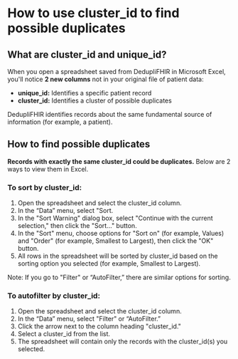 # How to use cluster_id to find possible duplicates

## What are cluster_id and unique_id?
When you open a spreadsheet saved from DedupliFHIR in Microsoft Excel, you'll notice **2 new columns** not in your original file of patient data:
- **unique_id:** Identifies a specific patient record
- **cluster_id:** Identifies a cluster of possible duplicates  

DedupliFHIR identifies records about the same fundamental source of information (for example, a patient).

## How to find possible duplicates 
**Records with exactly the same cluster_id could be duplicates.** Below are 2 ways to view them in Excel. 

### To sort by cluster_id: 
1. Open the spreadsheet and select the cluster_id column.
2. In the “Data” menu, select "Sort.
3. In the "Sort Warning" dialog box, select "Continue with the current selection," then click the "Sort..." button.  
4. In the "Sort" menu, choose options for "Sort on" (for example, Values) and "Order" (for example, Smallest to Largest), then click the "OK" button. 
5. All rows in the spreadsheet will be sorted by cluster_id based on the sorting option you selected (for example, Smallest to Largest).

Note: If you go to "Filter" or “AutoFilter,” there are similar options for sorting. 

### To autofilter by cluster_id:
1. Open the spreadsheet and select the cluster_id column.
2. In the “Data” menu, select "Filter" or “AutoFilter.”
3. Click the arrow next to the column heading "cluster_id."
4. Select a cluster_id from the list.
5. The spreadsheet will contain only the records with the cluster_id(s) you selected.






